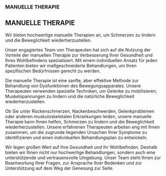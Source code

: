 ### MANUELLE THERAPIE

MANUELLE THERAPIE
-----------------

Wir bieten hochwertige manuelle Therapien an, um Schmerzen zu lindern und die Beweglichkeit wiederherzustellen.

Unser engagiertes Team von Therapeuten hat sich auf die Nutzung der Vorteile der manuellen Therapie zur Verbesserung Ihrer Gesundheit und Ihres Wohlbefindens spezialisiert. Mit einem individuellen Ansatz für jeden Patienten bieten wir maßgeschneiderte Behandlungen, um Ihren spezifischen Bedürfnissen gerecht zu werden.

Die manuelle Therapie ist eine sanfte, aber effektive Methode zur Behandlung von Dysfunktionen des Bewegungsapparates. Unsere Therapeuten verwenden spezielle Techniken, um Gelenke zu mobilisieren, Muskelspannungen zu lindern und die natürliche Beweglichkeit wiederherzustellen.

Ob Sie unter Rückenschmerzen, Nackenbeschwerden, Gelenkproblemen oder anderen muskuloskeletalen Erkrankungen leiden, unsere manuelle Therapie kann Ihnen helfen, Schmerzen zu lindern und die Beweglichkeit wiederherzustellen. Unsere erfahrenen Therapeuten arbeiten eng mit Ihnen zusammen, um die zugrunde liegenden Ursachen Ihrer Symptome zu identifizieren und einen individuellen Behandlungsplan zu entwickeln.

Wir legen großen Wert auf Ihre Gesundheit und Ihr Wohlbefinden. Deshalb bieten wir Ihnen nicht nur hochwertige Behandlungen, sondern auch eine unterstützende und vertrauensvolle Umgebung. Unser Team steht Ihnen zur Beantwortung Ihrer Fragen, zur Ansprache Ihrer Bedenken und zur Unterstützung auf dem Weg der Genesung zur Seite.